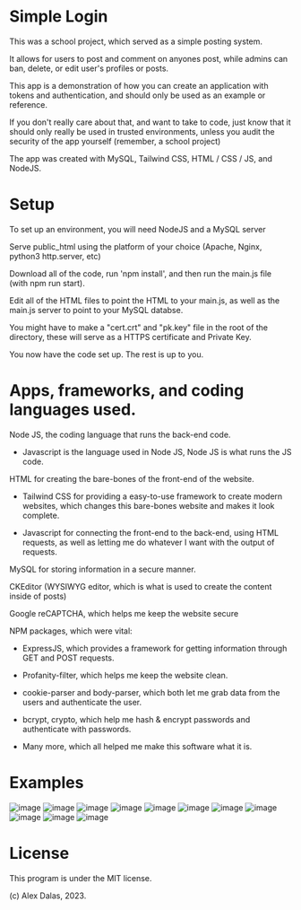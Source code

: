 # Simple Login

This was a school project, which served as a simple posting system.

It allows for users to post and comment on anyones post, while admins can ban, delete, or edit user's profiles or posts.

This app is a demonstration of how you can create an application with tokens and authentication, and should only be used as an example or reference.

If you don't really care about that, and want to take to code, just know that it should only really be used in trusted environments, unless you audit the security of the app yourself (remember, a school project)

The app was created with MySQL, Tailwind CSS, HTML / CSS / JS, and NodeJS.

# Setup

To set up an environment, you will need NodeJS and a MySQL server

Serve public_html using the platform of your choice (Apache, Nginx, python3 http.server, etc)

Download all of the code, run 'npm install', and then run the main.js file (with npm run start). 

Edit all of the HTML files to point the HTML to your main.js, as well as the main.js server to point to your MySQL databse.

You might have to make a "cert.crt" and "pk.key" file in the root of the directory, these will serve as a HTTPS certificate and Private Key.

You now have the code set up. The rest is up to you.

# Apps, frameworks, and coding languages used.

Node JS, the coding language that runs the back-end code.

- Javascript is the language used in Node JS, Node JS is what runs the JS code.
    
HTML for creating the bare-bones of the front-end of the website.

- Tailwind CSS for providing a easy-to-use framework to create modern websites, which changes this bare-bones website and makes it look complete.
    
- Javascript for connecting the front-end to the back-end, using HTML requests, as well as letting me do whatever I want with the output of requests.
    
    
MySQL for storing information in a secure manner.


CKEditor (WYSIWYG editor, which is what is used to create the content inside of posts)

Google reCAPTCHA, which helps me keep the website secure

NPM packages, which were vital:

- ExpressJS, which provides a framework for getting information through GET and POST requests.
    
- Profanity-filter, which helps me keep the website clean.
    
- cookie-parser and body-parser, which both let me grab data from the users and authenticate the user.

- bcrypt, crypto, which help me hash & encrypt passwords and authenticate with passwords.
    
- Many more, which all helped me make this software what it is.
    

# Examples

![image](https://user-images.githubusercontent.com/48403821/222436084-4762325c-0dca-40a9-92c7-8c27765ab36d.png)
![image](https://user-images.githubusercontent.com/48403821/222436612-93898fa1-5097-48b9-8df2-a3f5dfcd49d9.png)
![image](https://user-images.githubusercontent.com/48403821/222436150-bfee2553-4997-49a0-a8f0-335655a2c074.png)
![image](https://user-images.githubusercontent.com/48403821/222436236-11110965-dca6-43f8-9905-72c0da5c8351.png)
![image](https://user-images.githubusercontent.com/48403821/222436271-ba01998a-2451-4425-9644-7b48ed01a5d9.png)
![image](https://user-images.githubusercontent.com/48403821/222436295-a3234a14-e017-456a-87db-e12f85b03b94.png)
![image](https://user-images.githubusercontent.com/48403821/222436694-58c4724a-e9d1-4323-920a-355a128a43b8.png)
![image](https://user-images.githubusercontent.com/48403821/222436713-dbf35cad-f21c-436a-a94d-105893bdbdf3.png)
![image](https://user-images.githubusercontent.com/48403821/222436741-373cba83-17a2-4cff-9f24-b1fe9ed038c4.png)
![image](https://user-images.githubusercontent.com/48403821/222436783-c707a767-fad4-43f4-b24a-525543984f01.png)
![image](https://user-images.githubusercontent.com/48403821/222436811-c0a2976b-10ff-48d7-b9b2-174d03d6f256.png)


# License

This program is under the MIT license. 

(c) Alex Dalas, 2023.
